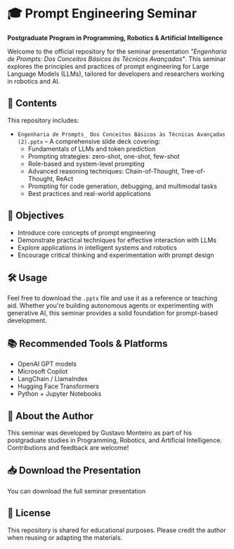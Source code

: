 # 🎓 Prompt Engineering Seminar  
**Postgraduate Program in Programming, Robotics & Artificial Intelligence**

Welcome to the official repository for the seminar presentation *"Engenharia de Prompts: Dos Conceitos Básicos às Técnicas Avançadas"*. This seminar explores the principles and practices of prompt engineering for Large Language Models (LLMs), tailored for developers and researchers working in robotics and AI.

## 📂 Contents  
This repository includes:

- `Engenharia de Prompts_ Dos Conceitos Básicos às Técnicas Avançadas (2).pptx` – A comprehensive slide deck covering:
  - Fundamentals of LLMs and token prediction
  - Prompting strategies: zero-shot, one-shot, few-shot
  - Role-based and system-level prompting
  - Advanced reasoning techniques: Chain-of-Thought, Tree-of-Thought, ReAct
  - Prompting for code generation, debugging, and multimodal tasks
  - Best practices and real-world applications

## 🎯 Objectives  
- Introduce core concepts of prompt engineering  
- Demonstrate practical techniques for effective interaction with LLMs  
- Explore applications in intelligent systems and robotics  
- Encourage critical thinking and experimentation with prompt design

## 🛠️ Usage  
Feel free to download the `.pptx` file and use it as a reference or teaching aid. Whether you're building autonomous agents or experimenting with generative AI, this seminar provides a solid foundation for prompt-based development.

## 📚 Recommended Tools & Platforms  
- OpenAI GPT models  
- Microsoft Copilot  
- LangChain / LlamaIndex  
- Hugging Face Transformers  
- Python + Jupyter Notebooks

## 🤖 About the Author  
This seminar was developed by Gustavo Monteiro as part of his postgraduate studies in Programming, Robotics, and Artificial Intelligence. Contributions and feedback are welcome!

## 📥 Download the Presentation  
You can download the full seminar presentation

## 📄 License  
This repository is shared for educational purposes. Please credit the author when reusing or adapting the materials.
